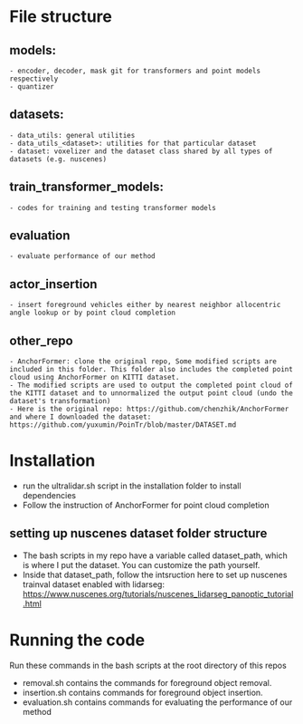 # File structure
## models: 
	- encoder, decoder, mask git for transformers and point models respectively
	- quantizer
## datasets:
	- data_utils: general utilities
	- data_utils_<dataset>: utilities for that particular dataset
	- dataset: voxelizer and the dataset class shared by all types of datasets (e.g. nuscenes)
## train_transformer_models: 
	- codes for training and testing transformer models
## evaluation
	- evaluate performance of our method
## actor_insertion
	- insert foreground vehicles either by nearest neighbor allocentric angle lookup or by point cloud completion
## other_repo
	- AnchorFormer: clone the original repo, Some modified scripts are included in this folder. This folder also includes the completed point cloud using AnchorFormer on KITTI dataset. 
	- The modified scripts are used to output the completed point cloud of the KITTI dataset and to unnormalized the output point cloud (undo the dataset's transformation)
	- Here is the original repo: https://github.com/chenzhik/AnchorFormer and where I downloaded the dataset: https://github.com/yuxumin/PoinTr/blob/master/DATASET.md

# Installation
- run the ultralidar.sh script in the installation folder to install dependencies
- Follow the instruction of AnchorFormer for point cloud completion

## setting up nuscenes dataset folder structure
- The bash scripts in my repo have a variable called dataset_path, which is where I put the dataset. You can customize the path yourself.
- Inside that dataset_path, follow the intsruction here to set up nuscenes trainval dataset enabled with lidarseg: https://www.nuscenes.org/tutorials/nuscenes_lidarseg_panoptic_tutorial.html


# Running the code
 Run these commands in the bash scripts at the root directory of this repos
- removal.sh contains the commands for foreground object removal. 
- insertion.sh contains commands for foreground object insertion.
- evaluation.sh contains commands for evaluating the performance of our method
